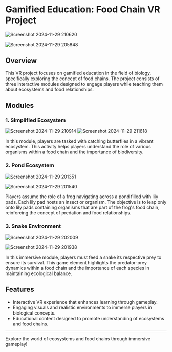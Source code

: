 # Gamified Education: Food Chain VR Project
![Screenshot 2024-11-29 210620](https://github.com/user-attachments/assets/07152f24-063b-4b47-866f-934be515381e)

![Screenshot 2024-11-29 205848](https://github.com/user-attachments/assets/24287dd6-c860-4493-b1f6-dd2c55826a40)


## Overview
This VR project focuses on gamified education in the field of biology, specifically exploring the concept of food chains. The project consists of three interactive modules designed to engage players while teaching them about ecosystems and food relationships.

## Modules

### 1. Simplified Ecosystem
![Screenshot 2024-11-29 210914](https://github.com/user-attachments/assets/441d9f4c-d54f-400d-be8b-ff733ac57b38)
![Screenshot 2024-11-29 211618](https://github.com/user-attachments/assets/a29d559a-e98b-476d-9618-9dc2eceb7b08)


In this module, players are tasked with catching butterflies in a vibrant ecosystem. This activity helps players understand the role of various organisms within a food chain and the importance of biodiversity.

### 2. Pond Ecosystem
![Screenshot 2024-11-29 201351](https://github.com/user-attachments/assets/fbb626f7-3072-4f52-b9c8-d533e80ba46b)

![Screenshot 2024-11-29 201540](https://github.com/user-attachments/assets/92015d41-5ad3-4bac-9f5a-8de879c9c84a)

Players assume the role of a frog navigating across a pond filled with lily pads. Each lily pad hosts an insect or organism. The objective is to leap only onto lily pads containing organisms that are part of the frog's food chain, reinforcing the concept of predation and food relationships.

### 3. Snake Environment
![Screenshot 2024-11-29 202009](https://github.com/user-attachments/assets/9991a146-76d1-4531-88ae-1b1e05f0254c)

![Screenshot 2024-11-29 201938](https://github.com/user-attachments/assets/f7cef0c8-bfbb-48e1-bf57-23b9fac5c575)

In this immersive module, players must feed a snake its respective prey to ensure its survival. This game element highlights the predator-prey dynamics within a food chain and the importance of each species in maintaining ecological balance.

## Features
- Interactive VR experience that enhances learning through gameplay.
- Engaging visuals and realistic environments to immerse players in biological concepts.
- Educational content designed to promote understanding of ecosystems and food chains.

---

Explore the world of ecosystems and food chains through immersive gameplay!
